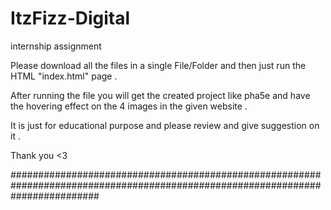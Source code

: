# ItzFizz-Digital
internship assignment

Please download all the files in a single File/Folder and then just run the HTML "index.html" page .

After running the file you will get the created project like pha5e and have the hovering effect on the 4 images in the given website .

It is just for educational purpose and please review and give suggestion on it .

Thank you <3

################################################################################################################################
